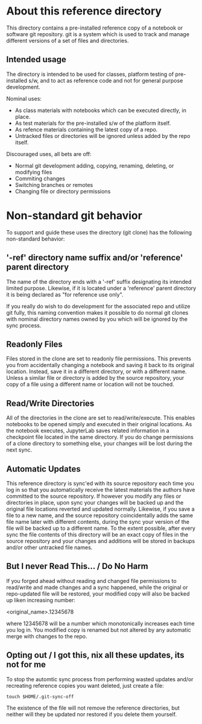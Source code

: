 # About this reference directory

This directory contains a pre-installed reference copy of a notebook or
software git repository.  git is a system which is used to track and manage
different versions of a set of files and directories.

## Intended usage

The directory is intended to be used for classes, platform testing of
pre-installed s/w, and to act as reference code and not for general purpose
development.

Nominal uses:

- As class materials with notebooks which can be executed directly, in place.
- As test materials for the pre-installed s/w of the platform itself.
- As refence materials containing the latest copy of a repo.
- Untracked files or directories will be ignored unless added by the repo itself.

Discouraged uses, all bets are off:

- Normal git development adding, copying, renaming, deleting,  or modifying files
- Commiting changes
- Switching branches or remotes
- Changing file or directory permissions

# Non-standard git behavior

To support and guide these uses the directory (git clone) has the following
non-standard behavior:

## '-ref' directory name suffix and/or 'reference' parent directory

The name of the directory ends with a '-ref' suffix designating its intended
limited purpose.  Likewise, if it is located under a 'reference' parent
directory it is being declared as "for reference use only".

If you really do wish to do development for the associated repo and utilize git
fully, this naming convention makes it possible to do normal git clones with
nominal directory names owned by you which will be ignored by the sync process.

## Readonly Files

Files stored in the clone are set to readonly file permissions.  This prevents
you from accidentally changing a notebook and saving it back to its original
location.  Instead, save it in a different directory, or with a different name.
Unless a similar file or directory is added by the source repository, your copy
of a file using a different name or location will not be touched.

## Read/Write Directories

All of the directories in the clone are set to read/write/execute.  This enables
notebooks to be opened simply and executed in their original locations.  As the
notebook executes, JupyterLab saves related information in a checkpoint file
located in the same directory.  If you do change permissions of a clone directory
to something else,  your changes will be lost during the next sync.

## Automatic Updates

This reference directory is sync'ed with its source repository each time you
log in so that you automatically receive the latest materials the authors have
committed to the source repository. If however you modify any files or
directories in place, upon sync your changes will be backed up and the original
file locations reverted and updated normally.  Likewise, if you save a file to
a new name, and the source repository coincidentally adds the same file name
later with different contents, during the sync your version of the file will be
backed up to a different name.  To the extent possible, after every sync the
file contents of this directory will be an exact copy of files in the source
repository and your changes and additions will be stored in backups and/or
other untracked file names.

## But I never Read This... / Do No Harm

If you forged ahead without reading and changed file permissions to read/write
and made changes and a sync happened, while the original or repo-updated file
will be restored, your modified copy will also be backed up liken increasing
number:

<original_name>.12345678

where 12345678 will be a number which monotonically increases each time you log
in.  You modified copy is renamed but not altered by any automatic merge with
changes to the repo.

## Opting out / I got this,  nix all these updates,  its not for me

To stop the automtic sync process from performing wasted updates and/or
recreating reference copies you want deleted, just create a file:

```
touch $HOME/.git-sync-off
```

The existence of the file will not remove the reference directories, but neither
will they be updated nor restored if you delete them yourself.

